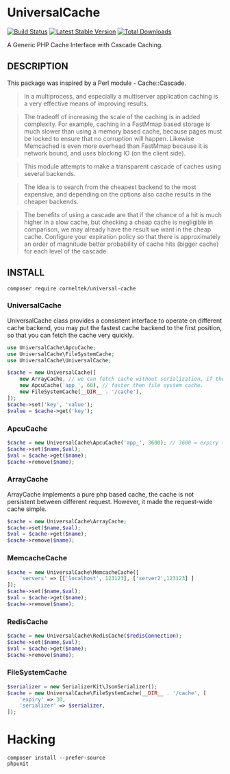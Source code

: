 UniversalCache
========

[![Build Status](https://travis-ci.org/corneltek/UniversalCache.svg?branch=master)](https://travis-ci.org/corneltek/UniversalCache)
[![Latest Stable Version](https://poser.pugx.org/corneltek/universal-cache/v/stable)](https://packagist.org/packages/corneltek/universal-cache)
[![Total Downloads](https://poser.pugx.org/corneltek/universal-cache/downloads)](https://packagist.org/packages/corneltek/universal-cache)

A Generic PHP Cache Interface with Cascade Caching.


## DESCRIPTION

This package was inspired by a Perl module - Cache::Cascade.

> In a multiprocess, and especially a multiserver application caching is a very effective means of improving results.

> The tradeoff of increasing the scale of the caching is in added complexity. For example, caching in a FastMmap based storage is much slower than using a memory based cache, because pages must be locked to ensure that no corruption will happen. Likewise Memcached is even more overhead than FastMmap because it is network bound, and uses blocking IO (on the client side).

> This module attempts to make a transparent cascade of caches using several backends.

> The idea is to search from the cheapest backend to the most expensive, and depending on the options also cache results in the cheaper backends.

> The benefits of using a cascade are that if the chance of a hit is much higher in a slow cache, but checking a cheap cache is negligible in comparison, we may already have the result we want in the cheap cache. Configure your expiration policy so that there is approximately an order of magnitude better probability of cache hits (bigger cache) for each level of the cascade.


## INSTALL

    composer require corneltek/universal-cache

### UniversalCache

UniversalCache class provides a consistent interface to operate on different
cache backend, you may put the fastest cache backend to the first position, so
that you can fetch the cache very quickly.

```php
use UniversalCache\ApcuCache;
use UniversalCache\FileSystemCache;
use UniversalCache\UniversalCache;

$cache = new UniversalCache([
    new ArrayCache, // we can fetch cache without serialization, if there is a request-wide cache exists.
    new ApcuCache('app_', 60), // faster then file system cache.
    new FileSystemCache(__DIR__ . '/cache'),
]);
$cache->set('key', 'value');
$value = $cache->get('key');
```

### ApcuCache

```php
$cache = new UniversalCache\ApcuCache('app_', 3600); // 3600 = expiry time
$cache->set($name,$val);
$val = $cache->get($name);
$cache->remove($name);
```

### ArrayCache

ArrayCache implements a pure php based cache, the cache is not persistent
between different request. However, it made the request-wide cache simple.

```php
$cache = new UniversalCache\ArrayCache;
$cache->set($name,$val);
$val = $cache->get($name);
$cache->remove($name);
```

### MemcacheCache

```php
$cache = new UniversalCache\MemcacheCache([
    'servers' => [['localhost', 123123], ['server2',123123] ]
]);
$cache->set($name,$val);
$val = $cache->get($name);
$cache->remove($name);
```

### RedisCache

```php
$cache = new UniversalCache\RedisCache($redisConnection);
$cache->set($name,$val);
$val = $cache->get($name);
$cache->remove($name);
```


### FileSystemCache

```php
$serializer = new SerializerKit\JsonSerializer();
$cache = new UniversalCache\FileSystemCache(__DIR__ . '/cache', [
    'expiry' => 30,
    'serializer' => $serializer,
]);
```

Hacking
===========

    composer install --prefer-source
    phpunit

